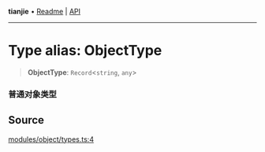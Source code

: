 **tianjie** • [Readme](../README.md) \| [API](../globals.md)

***

# Type alias: ObjectType

<a id="undefined" name="undefined"></a>

> **ObjectType**: `Record`\<`string`, `any`\>

### 普通对象类型

## Source

[modules/object/types.ts:4](https://github.com/hacxy/tianjie/blob/d8e0c69da942f3f57ac0eaed6b9408be5dbb0c36/src/modules/object/types.ts#L4)
